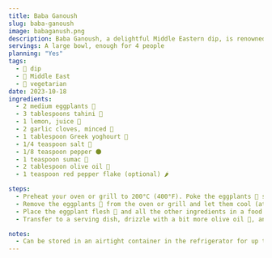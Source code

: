 ```yaml
---
title: Baba Ganoush
slug: baba-ganoush
image: babaganush.png
description: Baba Ganoush, a delightful Middle Eastern dip, is renowned for its creamy texture and smoky flavor.
servings: A large bowl, enough for 4 people
planning: "Yes"
tags:
  - 🥣 dip
  - 🐪 Middle East
  - 🌱 vegetarian
date: 2023-10-18
ingredients:
  - 2 medium eggplants 🍆
  - 3 tablespoons tahini 🥄
  - 1 lemon, juice 🍋
  - 2 garlic cloves, minced 🧄
  - 1 tablespoon Greek yoghourt 🥣
  - 1/4 teaspoon salt 🧂
  - 1/8 teaspoon pepper 🌑
  - 1 teaspoon sumac 🌿
  - 2 tablespoon olive oil 🏺
  - 1 teaspoon red pepper flake (optional) 🌶️

steps:
  - Preheat your oven or grill to 200°C (400°F). Poke the eggplants 🍆 several times with a fork, then place them on a baking sheet. Roast for 30-40 minutes, turning occasionally, until the skin is charred and the insides are soft.
  - Remove the eggplants 🍆 from the oven or grill and let them cool (at least 15 minutes). Once cool enough to handle, peel off and discard the skin.
  - Place the eggplant flesh 🍆 and all the other ingredients in a food processor (🥄, 🍋, 🧄, 🥣, 🧂, 🌑, 🌿, 🌶️). Pulse until smooth.
  - Transfer to a serving dish, drizzle with a bit more olive oil 🏺, and garnish with parsley and pomegranate seeds if desired. Serve with pita bread or fresh vegetables.

notes:
  - Can be stored in an airtight container in the refrigerator for up to a week.
---
```

